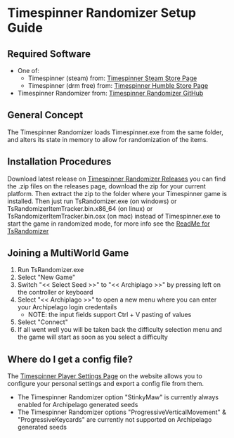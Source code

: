 # Timespinner Randomizer Setup Guide

## Required Software

- One of:
    - Timespinner (steam) from: [Timespinner Steam Store Page](https://store.steampowered.com/app/368620/Timespinner/)
    - Timespinner (drm free) from: [Timespinner Humble Store Page](https://www.humblebundle.com/store/timespinner)
- Timespinner Randomizer from: [Timespinner Randomizer GitHub](https://github.com/JarnoWesthof/TsRandomizer)

## General Concept

The Timespinner Randomizer loads Timespinner.exe from the same folder, and alters its state in memory to allow for
randomization of the items.

## Installation Procedures

Download latest release on [Timespinner Randomizer Releases](https://github.com/JarnoWesthof/TsRandomizer/releases) you
can find the .zip files on the releases page, download the zip for your current platform. Then extract the zip to the
folder where your Timespinner game is installed. Then just run TsRandomizer.exe (on windows) or
TsRandomizerItemTracker.bin.x86_64 (on linux) or TsRandomizerItemTracker.bin.osx (on mac) instead of Timespinner.exe to
start the game in randomized mode, for more info see
the [ReadMe for TsRandomizer](https://github.com/JarnoWesthof/TsRandomizer)

## Joining a MultiWorld Game

1. Run TsRandomizer.exe
2. Select "New Game"
3. Switch "<< Select Seed >>" to "<< Archiplago >>" by pressing left on the controller or keyboard
4. Select "<< Archiplago >>" to open a new menu where you can enter your Archipelago login credentails
    * NOTE: the input fields support Ctrl + V pasting of values
5. Select "Connect"
6. If all went well you will be taken back the difficulty selection menu and the game will start as soon as you select a
   difficulty

## Where do I get a config file?

The [Timespinner Player Settings Page](https://archipelago.gg/games/Timespinner/player-settings) on the website allows
you to configure your personal settings and export a config file from them.

* The Timespinner Randomizer option "StinkyMaw" is currently always enabled for Archipelago generated seeds
* The Timespinner Randomizer options "ProgressiveVerticalMovement" & "ProgressiveKeycards" are currently not supported
  on Archipelago generated seeds